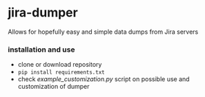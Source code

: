 # jira-dumper

Allows for hopefully easy and simple data dumps from Jira servers

### installation and use
* clone or download repository 
* ```pip install requirements.txt```
* check *example_customization.py* script on possible use and customization of dumper

